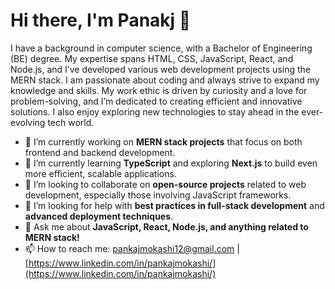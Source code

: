 # Hi there, I'm Panakj 👋

I have a background in computer science, with a Bachelor of Engineering (BE) degree. My expertise spans HTML, CSS, JavaScript, React, and Node.js, and I’ve developed various web development projects using the MERN stack. I am passionate about coding and always strive to expand my knowledge and skills. My work ethic is driven by curiosity and a love for problem-solving, and I’m dedicated to creating efficient and innovative solutions. I also enjoy exploring new technologies to stay ahead in the ever-evolving tech world.

- 🔭 I’m currently working on **MERN stack projects** that focus on both frontend and backend development.
- 🌱 I’m currently learning **TypeScript** and exploring **Next.js** to build even more efficient, scalable applications.
- 👯 I’m looking to collaborate on **open-source projects** related to web development, especially those involving JavaScript frameworks.
- 🤔 I’m looking for help with **best practices in full-stack development** and **advanced deployment techniques**.
- 💬 Ask me about **JavaScript, React, Node.js, and anything related to MERN stack!**
- 📫 How to reach me: [pankajmokashi12@gmail.com](pankajmokashi12@gmail.com) | [https://www.linkedin.com/in/pankajmokashi/](https://www.linkedin.com/in/pankajmokashi/)
<!--
**pankajmokashi/pankajmokashi** is a ✨ _special_ ✨ repository because its `README.md` (this file) appears on your GitHub profile.

Here are some ideas to get you started:

- 🔭 I’m currently working on ...
- 🌱 I’m currently learning ...
- 👯 I’m looking to collaborate on ...
- 🤔 I’m looking for help with ...
- 💬 Ask me about ...
- 📫 How to reach me: ...
- 😄 Pronouns: ...
- ⚡ Fun fact: ...
-->
